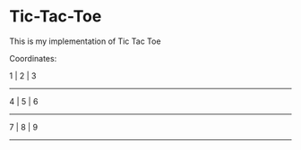 # Tic-Tac-Toe
This is my implementation of Tic Tac Toe

Coordinates:

1 | 2 | 3
_________
4 | 5 | 6
_________
7 | 8 | 9
_________
